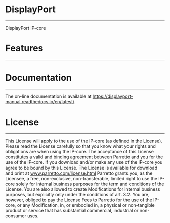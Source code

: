 # DisplayPort
---
DisplayPort IP-core

# Features
---


# Documentation
---
The on-line documentation is available at
https://displayport-manual.readthedocs.io/en/latest/


# License
---
This License will apply to the use of the IP-core (as defined in the License). 
Please read the License carefully so that you know what your rights and obligations are when using the IP-core.
The acceptance of this License constitutes a valid and binding agreement between Parretto and you for the use of the IP-core. 
If you download and/or make any use of the IP-core you agree to be bound by this License. 
The License is available for download and print at www.parretto.com/license.html
Parretto grants you, as the Licensee, a free, non-exclusive, non-transferable, limited right to use the IP-core 
solely for internal business purposes for the term and conditions of the License. 
You are also allowed to create Modifications for internal business purposes, but explicitly only under the conditions of art. 3.2.
You are, however, obliged to pay the License Fees to Parretto for the use of the IP-core, or any Modification, in, or embodied in, 
a physical or non-tangible product or service that has substantial commercial, industrial or non-consumer uses. 

